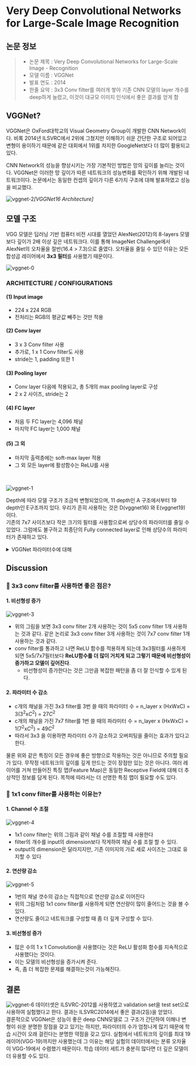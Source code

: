 # Very Deep Convolutional Networks for Large-Scale Image Recognition

## 논문 정보
> - 논문 제목 : Very Deep Convolutional Networks for Large-Scale Image - Recognition  
> - 모델 이름 : VGGNet 
> - 발표 연도 : 2014
> - 한줄 요악 : 3x3 Conv filter를 여러개 쌓아 기존 CNN 모델의 layer 개수를 deep하게 늘렸고, 이것이 대규모 이미지 인식에서 좋은 결과를 얻게 함


## VGGNet?
VGGNet은 OxFord대학교의 Visual Geometry Group이 개발한 CNN Network이다. 비록 2014년 ILSVRC에서 2위에 그쳤지만 이해하기 쉬운 간단한 구조로 되어있고 변형이 용이하기 때문에 같은 대회에서 1위를 차지한 GoogleNet보다 더 많이 활용되고 있다.

CNN Network의 성능을 향상시키는 가장 기본적인 방법은 망의 깊이를 늘리는 것이다. VGGNet은 이러한 망 깊이가 따른 네트워크의 성능변화를 확인하기 위해 개발된 네트워크이다. 논문에서는 동일한 컨셉의 깊이가 다른 6가지 구조에 대해 발표하였고 성능을 비교했다.

![vggnet-2](../Img/vggnet-2.jpg)*[VGGNet16 Architecture]*

## 모델 구조
VGG 모델은 딥러닝 기반 컴퓨터 비전 시대를 열었던 AlexNet(2012)의 8-layers 모델보다 깊이가 2배 이상 깊은 네트워크다. 이를 통해 ImageNet Challenge에서 AlexNet의 오차율을 절반(16.4 > 7.3)으로 줄였다. 오차율을 줄일 수 있던 이유는 모든 합성곱 레이어에서 **3x3 필터**를 사용했기 때문이다.

![vggnet-0](../Img/vggnet-0.png)

### ARCHITECTURE / CONFIGURATIONS
 
#### (1) Input image  
- 224 x 224 RGB
- 전처리는 RGB의 평균값 빼주는 것만 적용 

#### (2) Conv layer
- 3 x 3 Conv filter 사용
- 추가로, 1 x 1 Conv filter도 사용
- stride는 1, padding 또한 1

#### (3) Pooling layer
- Conv layer 다음에 적용되고, 총 5개의 max pooling layer로 구성
- 2 x 2 사이즈, stride는 2

#### (4) FC layer
- 처음 두 FC layer는 4,096 채널
- 마지막 FC layer는 1,000 채널

#### (5) 그 외
- 마지막 출력층에는 soft-max layer 적용
- 그 외 모든 layer에 활성함수는 ReLU를 사용    

<br>

![vggnet-1](../Img/vggnet-1.jpg)

Depth에 따라 모델 구조가 조금씩 변형되었으며, 11 depth인 A 구조에서부터 19 depth인 E구조까지 있다. 우리가 흔히 사용하는 것은 D(vggnet16) 와 E(vggnet19) 이다.    
기존의 7x7 사이즈보다 작은 크기의 필터를 사용함으로써 상당수의 파라미터를 줄일 수 있었다. 그럼에도 불구하고 최종단의 Fully connected layer로 인해 상당수의 파라미터가 존재하고 있다.


<details>
<summary>VGGNet 파라미터수에 대해</summary>
<div>
VGGNet은 depth가 늘어남에도 더 큰 conv layer를 사용한 얕은 신경망보다 오히려 파라미터 수가 줄어들었다고 설명한다. 하지만  당시 ILSVRC 2014에서 1등을 차지한 GoogLeNet의 저자 Szegedy가 비판을 했던 부분은 파라미터의 개수가 너무 많다는 점이다. 위의 표를 보면 알 수 있는 것처럼, GoogLeNet의 파라미터의 개수가 <b>5백만개</b> 수준이었던 것에 비해 VGGNet은 가장 단순한 A-구조에서도 파라미터의 개수가 <b>133 백만개</b>로 엄청나게 많다. (GoogLeNet : 22 layers / VGGNet : 11~19 layers)

그 결정적인 이유는 VGGNet의 경우는 AlexNet과 마찬가지로 최종단에 fully-connected layer 3개가 오는데 이 부분에서만 파라미터의 개수가 약 122 백만개가 온다고 한다. 참고로 GoogLeNet은 Fully-connected layer가 없다.

> 정리 : 3x3 보다 더 큰 conv layer를 사용하는 얕은 신경망보다 파라미터 수가 적긴 하지만 그렇다고 가장 적은 것도 아니고 가장 효율적인 것도 아니다.

</div>
</details>

## Discussion
### 🌟 3x3 conv filter를 사용하면 좋은 점은?
#### 1. **비선형성  증가**
![vggnet-3](../Img/vggnet-3.png)
- 위의 그림을 보면 3x3 conv filter 2개 사용하는 것이 5x5 conv filter 1개 사용하는 것과 같다. 같은 논리로 3x3 conv filter 3개 사용하는 것이 7x7 conv filter 1개 사용하는 것과 같다.
- conv filter를 통과하고 나면 ReLU 함수를 적용하게 되는데 3x3필터를 사용하게 되면 5x5/7x7필터보다 **ReLU함수를 더 많이 거치게 되고 그렇기 때문에 비선형성이 증가하고 모델이 깊어진다**.
    - 비선형성이 증가한다는 것은 그만큼 복잡한 패턴을 좀 더 잘 인식할 수 있게 된다.
#### 2. **파라미터 수 감소**
- c개의 채널을 가진 3x3 filter를 3번 쓸 때의 파라미터 수 = n_layer x (HxWxC) = 3($3^2$x$C^2$) = 27$C^2$
- c개의 채널을 가진 7x7 filter를 1번 쓸 때의 파라미터 수 = n_layer x (HxWxC) = 1($7^2$x$C^2$) = 49$C^2$
- 따라서 3x3 을 이용하면 파라미터 수가 감소하고 오버피팅을 줄이는 효과가 있다고 한다.

물론 위와 같은 특징이 모든 경우에 좋은 방향으로 작용하는 것은 아니므로 주의할 필요가 있다. 무작정 네트워크의 깊이를  깊게 만드는 것이 장점만 있는 것은 아니다. 여러 레이어를 거쳐 만들어진 특징 맵(Feature Map)은 동일한 Receptive Field에 대해 더 추상적인 정보를 담게 된다. 목적에 따라서는 더 선명한 특징 맵이 필요할 수도 있다.



### 🌟 1x1 conv filter를 사용하는 이유는?
#### 1. **Channel 수 조절**
![vggnet-4](../Img/vggnet-4.png)
- 1x1 conv filter는 위의 그림과 같이 채널 수를 조절할 때 사용한다
- filter의 개수를 input의 dimension보다 작게하여 채널 수를 조절 할 수 있다.
- output의 dimension은 달라지지만, 기존 이미지의 가로 세로 사이즈는 그대로 유지할 수 있다

#### 2. 연산량 감소
![vggnet-5](../Img/vggnet-5.png)
- 1번의 채널 갯수의 감소는 직접적으로 연산량 감소로 이어진다
- 위의 그림처럼 1x1 conv filter를 사용하게 되면 연산량이 많이 줄어드는 것을 볼 수 있다.
- 연산량도 줄이고 네트워크를 구성할 때 좀 더 깊게 구성할 수 있다.
  
#### 3. 비선형성 증가
- 많은 수의 1 x 1 Convolution을 사용했다는 것은 ReLU 활성화 함수를 지속적으로 사용했다는 것이다.
- 이는 모델의 비선형성을 증가시켜 준다.
- 즉, 좀 더 복잡한 문제를 해결하는것이 가능해진다.


## 결론
![vggnet-6](../Img/vggnet-6.png)
데이터셋은 ILSVRC-2012를 사용하였고 validation set을 test set으로 사용하여 실험했다고 한다. 결과는 ILSVRC2014에서 좋은 결과(2등)을 얻었다.  
결론적으로 VGGNet은 성능이 좋은 deep CNN모델로 그 구조가 간단하여 이해나 변형이 쉬운 분명한 장점을 갖고 있기는 하지만, 파라미터의 수가 엄청나게 많기 때문에 학습 시간이 오래 걸린다는 분명한 약점을 갖고 있다.
실험에서 네트워크의 깊이를 최대 19 레이어(VGG-19)까지만 사용했는데 그 이유는 해당 실험의 데이터에서는 분류 오차율이 VGG-19에서 수렴했기 때문이다. 학습 데이터 세트가 충분히 많다면 더 깊은 모델이 더 유용할 수도 있다.

